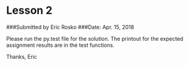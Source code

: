 # Lesson 2

###Submitted by Eric Rosko
###Date: Apr. 15, 2018

Please run the py.test file for the solution.  The printout for the expected assignment results are in the test functions.

Thanks,
Eric
